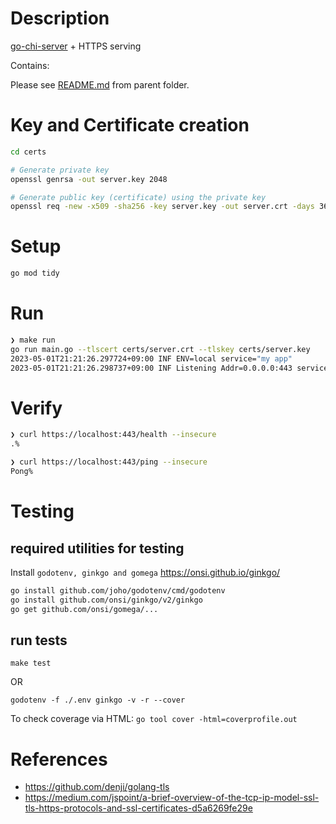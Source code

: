 # Description

[go-chi-server](../go-chi-server) + HTTPS serving

Contains:

Please see [README.md](../README.md#toc) from parent folder.

# Key and Certificate creation

```bash
cd certs

# Generate private key
openssl genrsa -out server.key 2048

# Generate public key (certificate) using the private key
openssl req -new -x509 -sha256 -key server.key -out server.crt -days 3650
```

# Setup

```bash
go mod tidy
```

# Run

```bash
❯ make run
go run main.go --tlscert certs/server.crt --tlskey certs/server.key
2023-05-01T21:21:26.297724+09:00 INF ENV=local service="my app"
2023-05-01T21:21:26.298737+09:00 INF Listening Addr=0.0.0.0:443 service="my app"

```

# Verify
```bash
❯ curl https://localhost:443/health --insecure
.%

❯ curl https://localhost:443/ping --insecure
Pong%
```

# Testing

## required utilities for testing

Install `godotenv, ginkgo and gomega`
https://onsi.github.io/ginkgo/

```bash
go install github.com/joho/godotenv/cmd/godotenv
go install github.com/onsi/ginkgo/v2/ginkgo
go get github.com/onsi/gomega/...
```

## run tests

`make test`

OR

`godotenv -f ./.env ginkgo -v -r --cover`

To check coverage via HTML: `go tool cover -html=coverprofile.out`

# References

- https://github.com/denji/golang-tls
- https://medium.com/jspoint/a-brief-overview-of-the-tcp-ip-model-ssl-tls-https-protocols-and-ssl-certificates-d5a6269fe29e
